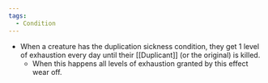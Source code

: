 ```yaml
---
tags:
  - Condition
---
```

- When a creature has the duplication sickness condition, they get 1 level of exhaustion every day until their [[Duplicant]] (or the original) is killed. 
	- When this happens all levels of exhaustion granted by this effect wear off.